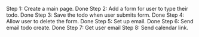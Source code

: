 Step 1: Create a main page. Done
Step 2: Add a form for user to type their todo. Done
Step 3: Save the todo when user submits form. Done
Step 4: Allow user to delete the form. Done
Step 5: Set up email. Done
Step 6: Send email todo create. Done
Step 7: Get user email
Step 8: Send calendar link.
